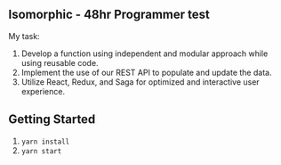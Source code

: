 ## Isomorphic - 48hr Programmer test 

My task:
1.  Develop a function using independent and modular approach while using reusable code.
2.  Implement the use of our REST API to populate and update the data.
3.  Utilize React, Redux, and Saga for optimized and interactive user experience.

## Getting Started

1.  `yarn install`
2.  `yarn start`
